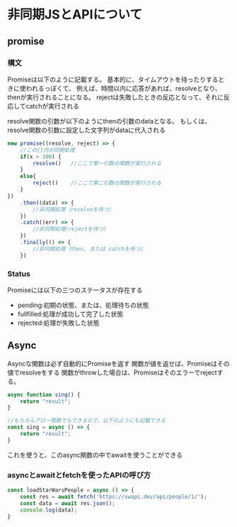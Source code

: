 # 非同期JSとAPIについて

## promise

### 構文

Promiseは以下のように記載する。
基本的に、タイムアウトを待ったりするときに使われるっぽくて、
例えば、時間以内に応答があれば、resolveとなり、thenが実行されることになる。
rejectは失敗したときの反応となって、それに反応してcatchが実行される

resolve関数の引数が以下のようにthenの引数のdataとなる。
もしくは、resolve関数の引数に設定した文字列がdataに代入される


```javascript
new promise((resolve, reject) => {
    //この{}内が同期処理
    if(x > 100) {
        resolve()   //ここで第一引数の関数が実行される
    }
    else{
        reject()    //ここで第二引数の関数が実行される
    }
})
    .then((data) => {
        //非同期処理（resolveを待つ）
    })
    .catch((err) => {
        //非同期処理(rejectを待つ)
    })
    .finally(() => {
        //非同期処理（then, または catchを待つ）
    }) 
```


### Status

Promiseには以下の三つのステータスが存在する
* pending:初期の状態、または、処理待ちの状態
* fullfilled:処理が成功して完了した状態
* rejected:処理が失敗した状態

## Async

Asyncな関数は必ず自動的にPromiseを返す
関数が値を返せば、Promiseはその値でresolveをする
関数がthrowした場合は、Promiseはそのエラーでrejectする。


```javascript
async function sing() {
    return "result";
}

//もちろんアロー関数でもできるので、以下のようにも記載できる
const sing = async () => {
    return "result";
}
```

これを使うと、このasync関数の中でawaitを使うことができる


### asyncとawaitとfetchを使ったAPIの呼び方

```javascript
const loadStarWarsPeople = async () => {
    const res = await fetch('https://swapi.dev/api/people/1/');
    const data = await res.json();
    console.log(data);
}
```